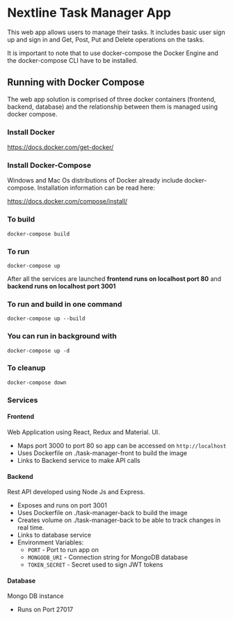 # Nextline Task Manager App

This web app allows users to manage their tasks. It includes basic user sign up and sign in and Get, Post, Put and Delete operations on the tasks.

It is important to note that to use docker-compose the Docker Engine and the docker-compose CLI have to be installed.

## Running with Docker Compose

The web app solution is comprised of three docker containers (frontend, backend, database) and the relationship between them is managed using docker compose.

### Install Docker
https://docs.docker.com/get-docker/

### Install Docker-Compose
Windows and Mac Os distributions of Docker already include docker-compose. Installation information can be read here:

https://docs.docker.com/compose/install/

### To build
`docker-compose build`
### To run
`docker-compose up`

After all the services are launched  **frontend runs on localhost port 80** and **backend runs on localhost port 3001**

### To run and build in one command
`docker-compose up --build`
### You can run in background with
`docker-compose up -d`
### To cleanup
`docker-compose down`

### Services

#### Frontend
Web Application using React, Redux and Material. UI.
- Maps port 3000 to port 80 so app can be accessed on `http://localhost`
- Uses Dockerfile on ./task-manager-front to build the image
- Links to Backend service to make API calls

#### Backend
Rest API developed using Node Js and Express.
- Exposes and runs on port 3001
- Uses Dockerfile on ./task-manager-back to build the image
- Creates volume on ./task-manager-back to be able to track changes in real time.
- Links to database service
- Environment Variables:
  - `PORT` - Port to run app on
  - `MONGODB_URI` - Connection string for MongoDB database
  - `TOKEN_SECRET` - Secret used to sign JWT tokens

#### Database
Mongo DB instance
- Runs on Port 27017

